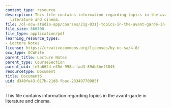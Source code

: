 ```yaml
---
content_type: resource
description: This file contains information regarding topics in the avant-garde in
  literature and cinema.
file: /ol-ocw-studio-app/courses/21g-031j-topics-in-the-avant-garde-in-literature-and-cinema-spring-2003/d340fe43017b21d8fbac23349770985f_MIT21G_031JS03_lecture6.pdf
file_size: 560708
file_type: application/pdf
learning_resource_types:
- Lecture Notes
license: https://creativecommons.org/licenses/by-nc-sa/4.0/
ocw_type: OCWFile
parent_title: Lecture Notes
parent_type: CourseSection
parent_uid: fe5a662d-e35d-998a-fad3-89db3bef3845
resourcetype: Document
title: Document6
uid: d340fe43-017b-21d8-fbac-23349770985f
---
```

This file contains information regarding topics in the avant-garde in literature and cinema.
